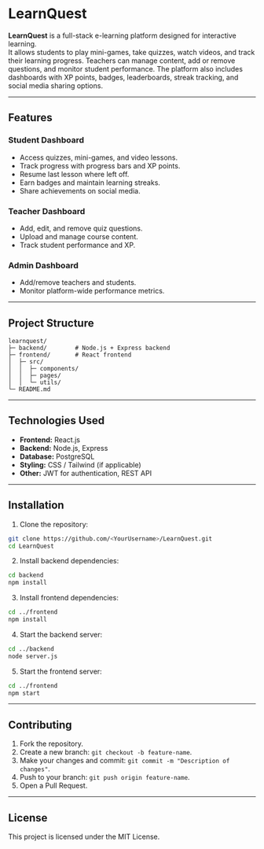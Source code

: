 # LearnQuest

**LearnQuest** is a full-stack e-learning platform designed for interactive learning.  
It allows students to play mini-games, take quizzes, watch videos, and track their learning progress. Teachers can manage content, add or remove questions, and monitor student performance. The platform also includes dashboards with XP points, badges, leaderboards, streak tracking, and social media sharing options.

---

## Features

### Student Dashboard
- Access quizzes, mini-games, and video lessons.
- Track progress with progress bars and XP points.
- Resume last lesson where left off.
- Earn badges and maintain learning streaks.
- Share achievements on social media.

### Teacher Dashboard
- Add, edit, and remove quiz questions.
- Upload and manage course content.
- Track student performance and XP.

### Admin Dashboard
- Add/remove teachers and students.
- Monitor platform-wide performance metrics.

---

## Project Structure

```
learnquest/
├─ backend/        # Node.js + Express backend
├─ frontend/       # React frontend
│  ├─ src/
│  │  ├─ components/
│  │  ├─ pages/
│  │  └─ utils/
└─ README.md
```

---

## Technologies Used
- **Frontend:** React.js
- **Backend:** Node.js, Express
- **Database:** PostgreSQL
- **Styling:** CSS / Tailwind (if applicable)
- **Other:** JWT for authentication, REST API

---

## Installation

1. Clone the repository:

```bash
git clone https://github.com/<YourUsername>/LearnQuest.git
cd LearnQuest
```

2. Install backend dependencies:

```bash
cd backend
npm install
```

3. Install frontend dependencies:

```bash
cd ../frontend
npm install
```

4. Start the backend server:

```bash
cd ../backend
node server.js
```

5. Start the frontend server:

```bash
cd ../frontend
npm start
```

---

## Contributing

1. Fork the repository.
2. Create a new branch: `git checkout -b feature-name`.
3. Make your changes and commit: `git commit -m "Description of changes"`.
4. Push to your branch: `git push origin feature-name`.
5. Open a Pull Request.

---

## License
This project is licensed under the MIT License.

